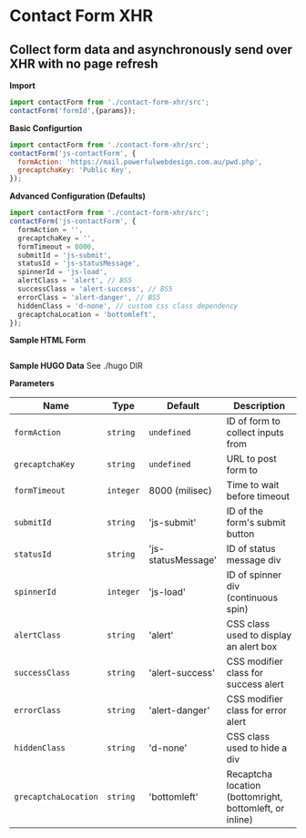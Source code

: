 # Contact Form XHR

## Collect form data and asynchronously send over XHR with no page refresh

**Import**

```JavaScript
import contactForm from './contact-form-xhr/src';
contactForm('formId',{params});
```

**Basic Configurtion**

```Javascript
import contactForm from './contact-form-xhr/src';
contactForm('js-contactForm', {
  formAction: 'https://mail.powerfulwebdesign.com.au/pwd.php', 
  grecaptchaKey: 'Public Key', 
});
```

**Advanced Configuration (Defaults)**

```Javascript
import contactForm from './contact-form-xhr/src';
contactForm('js-contactForm', { 
  formAction = '',
  grecaptchaKey = '',
  formTimeout = 8000,
  submitId = 'js-submit',
  statusId = 'js-statusMessage',
  spinnerId = 'js-load',
  alertClass = 'alert', // BS5
  successClass = 'alert-success', // BS5
  errorClass = 'alert-danger', // BS5
  hiddenClass = 'd-none', // custom css class dependency
  grecaptchaLocation = 'bottomleft',
});
```

**Sample HTML Form**
```HTML

```

**Sample HUGO Data**
See ./hugo DIR

**Parameters**

| Name             | Type      |Default          |Description|
| ----             | ----      | ----            |----|
| `formAction`    | `string`  | `undefined`      | ID of form to collect inputs from |
| `grecaptchaKey` | `string`  | `undefined`      | URL to post form to |
| `formTimeout`   | `integer` | 8000 (milisec)   | Time to wait before timeout |
| `submitId`      | `string`  | 'js-submit'      | ID of the form's submit button |
| `statusId`      | `string`  | 'js-statusMessage' | ID of status message div |
| `spinnerId`     | `integer` | 'js-load'        | ID of spinner div (continuous spin) |
| `alertClass`    | `string`  | 'alert'          | CSS class used to display an alert box |
| `successClass`  | `string`  | 'alert-success'  | CSS modifier class for success alert |
| `errorClass`    | `string`  | 'alert-danger'   | CSS modifier class for error alert |
| `hiddenClass`   | `string`  | 'd-none'      | CSS class used to hide a div |
| `grecaptchaLocation` | `string` | 'bottomleft' | Recaptcha location (bottomright, bottomleft, or inline) |